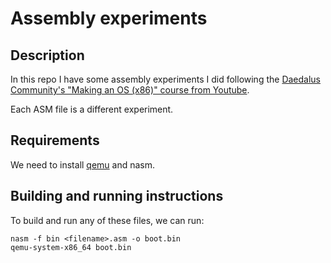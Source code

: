# Assembly experiments

## Description
In this repo I have some assembly experiments I did following the [Daedalus Community's "Making an OS (x86)" course from Youtube](https://www.youtube.com/playlist?list=PLm3B56ql_akNcvH8vvJRYOc7TbYhRs19M).

Each ASM file is a different experiment.

## Requirements
We need to install [qemu](https://www.qemu.org/download/) and nasm.

## Building and running instructions
To build and run any of these files, we can run:
```console
nasm -f bin <filename>.asm -o boot.bin
qemu-system-x86_64 boot.bin
```
